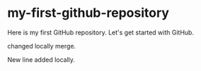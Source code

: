 # my-first-github-repository
Here is my first GitHub repository. Let's get started with GitHub.

changed locally merge.

New line added locally.
